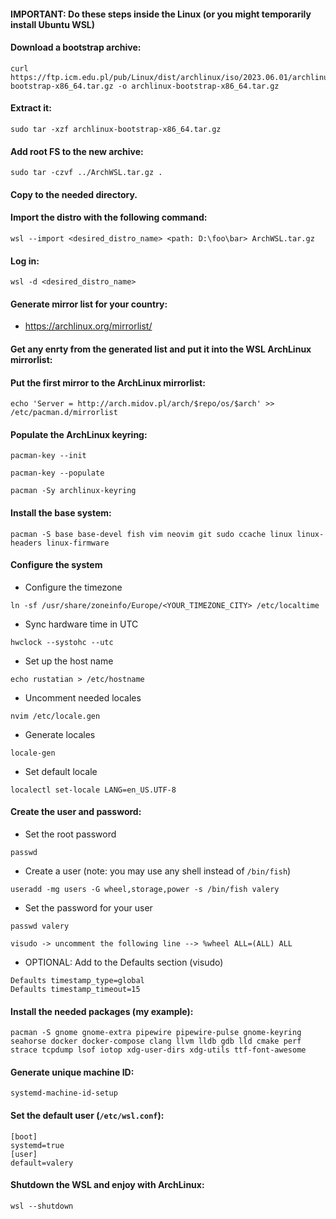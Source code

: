 #### IMPORTANT: Do these steps inside the Linux (or you might temporarily install Ubuntu WSL)

#### Download a bootstrap archive:

```
curl https://ftp.icm.edu.pl/pub/Linux/dist/archlinux/iso/2023.06.01/archlinux-bootstrap-x86_64.tar.gz -o archlinux-bootstrap-x86_64.tar.gz
```

#### Extract it:

```
sudo tar -xzf archlinux-bootstrap-x86_64.tar.gz
```

#### Add root FS to the new archive:

```
sudo tar -czvf ../ArchWSL.tar.gz .
```

#### Copy to the needed directory.

#### Import the distro with the following command:

```
wsl --import <desired_distro_name> <path: D:\foo\bar> ArchWSL.tar.gz
```

#### Log in:

```
wsl -d <desired_distro_name>
```

#### Generate mirror list for your country:

- https://archlinux.org/mirrorlist/

#### Get any enrty from the generated list and put it into the WSL ArchLinux mirrorlist:


#### Put the first mirror to the ArchLinux mirrorlist:

```
echo 'Server = http://arch.midov.pl/arch/$repo/os/$arch' >> /etc/pacman.d/mirrorlist
```

#### Populate the ArchLinux keyring:

```
pacman-key --init
```

``` 
pacman-key --populate
```

```
pacman -Sy archlinux-keyring
```

#### Install the base system:

```
pacman -S base base-devel fish vim neovim git sudo ccache linux linux-headers linux-firmware
```

#### Configure the system

- Configure the timezone
```
ln -sf /usr/share/zoneinfo/Europe/<YOUR_TIMEZONE_CITY> /etc/localtime
```

- Sync hardware time in UTC
```
hwclock --systohc --utc
```

- Set up the host name
```
echo rustatian > /etc/hostname
```

- Uncomment needed locales
```
nvim /etc/locale.gen
```

- Generate locales
```
locale-gen
```

- Set default locale
```
localectl set-locale LANG=en_US.UTF-8
```

#### Create the user and password:

- Set the root password
```
passwd
```

- Create a user (note: you may use any shell instead of `/bin/fish`)
```
useradd -mg users -G wheel,storage,power -s /bin/fish valery
```

- Set the password for your user
```
passwd valery
```


```
visudo -> uncomment the following line --> %wheel ALL=(ALL) ALL
```

- OPTIONAL: Add to the Defaults section (visudo)
```
Defaults timestamp_type=global
Defaults timestamp_timeout=15
```

#### Install the needed packages (my example):

```
pacman -S gnome gnome-extra pipewire pipewire-pulse gnome-keyring seahorse docker docker-compose clang llvm lldb gdb lld cmake perf
strace tcpdump lsof iotop xdg-user-dirs xdg-utils ttf-font-awesome
```

#### Generate unique machine ID:

```
systemd-machine-id-setup 
```

#### Set the default user (`/etc/wsl.conf`):

``` 
[boot]
systemd=true
[user]
default=valery
```

#### Shutdown the WSL and enjoy with ArchLinux:

```
wsl --shutdown
```
